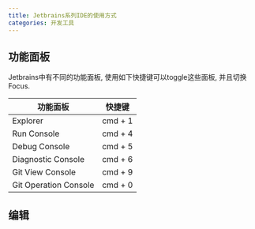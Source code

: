 ```yaml
---
title: Jetbrains系列IDE的使用方式
categories: 开发工具
---
```




## 功能面板

Jetbrains中有不同的功能面板, 使用如下快捷键可以toggle这些面板, 并且切换Focus.

| 功能面板              | 快捷键  |
| --------------------- | ------- |
| Explorer              | cmd + 1 |
| Run Console           | cmd + 4 |
| Debug Console         | cmd + 5 |
| Diagnostic Console    | cmd + 6 |
| Git View Console      | cmd + 9 |
| Git Operation Console | cmd + 0 |





## 编辑

